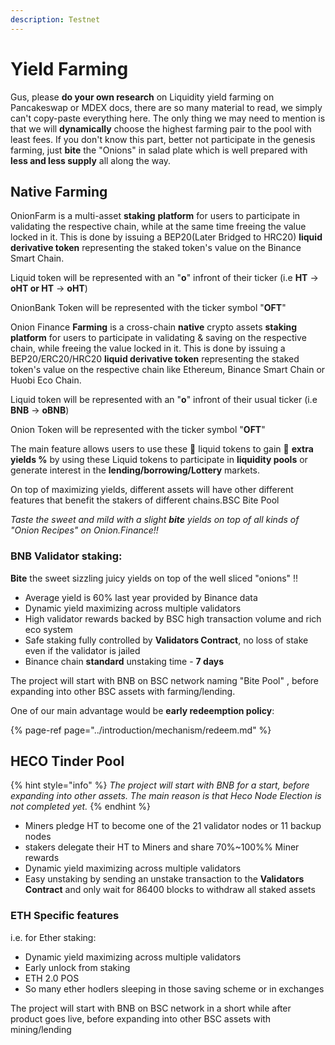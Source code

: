 ```yaml
---
description: Testnet
---
```


# Yield Farming

Gus, please **do your own research** on Liquidity yield farming on Pancakeswap or MDEX docs, there are so many material to read, we simply can't copy-paste everything here. The only thing we may need to mention is that we will **dynamically** choose the highest farming pair to the pool with least fees. If you don't know this part, better not participate in the genesis farming, just **bite** the "Onions" in salad plate which is well prepared with **less and less supply** all along the way.

## Native Farming

OnionFarm is a multi-asset **staking** **platform** for users to participate in validating the respective chain, while at the same time freeing the value locked in it. This is done by issuing a BEP20\(Later Bridged to HRC20\) **liquid derivative token** representing the staked token's value on the Binance Smart Chain.  
  
Liquid token will be represented with an "**o**" infront of their ticker \(i.e **HT** -&gt; **oHT or HT** -&gt; **oHT**\)  
  
OnionBank Token will be represented with the ticker symbol "**OFT**"

Onion Finance **Farming** is a cross-chain **native** crypto assets **staking platform** for users to participate in validating & saving on the respective chain, while freeing the value locked in it. This is done by issuing a BEP20/ERC20/HRC20 **liquid derivative token** representing the staked token's value on the respective chain like Ethereum, Binance Smart Chain or Huobi Eco Chain.  
  
Liquid token will be represented with an "**o**" infront of their usual ticker \(i.e **BNB** -&gt; **oBNB**\)  
  
Onion Token will be represented with the ticker symbol "**OFT**"

The main feature allows users to use these 🌊 liquid tokens to gain 💸 **extra yields %** by using these Liquid tokens to participate in **liquidity pools** or generate interest in the **lending/borrowing/Lottery** markets. 

On top of maximizing yields, different assets will have other different features that benefit the stakers of different chains.BSC Bite Pool

_Taste the sweet and mild with a slight **bite** yields on top of all kinds of "Onion Recipes" on Onion.Finance!!_

### BNB Validator staking:

**Bite** the sweet sizzling juicy yields on top of the well sliced "onions" !!

* Average yield is 60% last year provided by Binance data
* Dynamic yield maximizing across multiple validators
* High validator rewards backed by BSC high transaction volume and rich eco system
* Safe staking fully controlled by **Validators Contract**, no loss of stake even if the validator is jailed 
* Binance chain **standard** unstaking time - **7 days**

The project will start with BNB on BSC network naming "Bite Pool" , before expanding into other BSC assets with farming/lending. 

One of our main advantage would be **early redeemption policy**:

{% page-ref page="../introduction/mechanism/redeem.md" %}

## HECO Tinder Pool

{% hint style="info" %}
_The project will start with BNB for a start, before expanding into other assets. The main reason is that Heco Node Election is not completed yet._
{% endhint %}

* Miners pledge HT to become one of the 21 validator nodes or 11 backup nodes
* stakers delegate their HT to Miners and share 70%~100%% Miner rewards
* Dynamic yield maximizing across multiple validators
* Easy unstaking by sending  an unstake transaction to the **Validators Contract** and only wait for 86400 blocks to withdraw all staked assets

### ETH Specific features

i.e. for Ether staking:

* Dynamic yield maximizing across multiple validators
* Early unlock from staking
* ETH 2.0 POS
* So many ether hodlers sleeping in those saving scheme or in exchanges

The project will start with BNB on BSC network in a short while after product goes live, before expanding into other BSC assets with mining/lending

